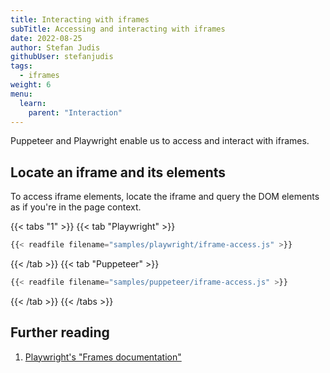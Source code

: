 ```yaml
---
title: Interacting with iframes
subTitle: Accessing and interacting with iframes
date: 2022-08-25
author: Stefan Judis
githubUser: stefanjudis
tags:
  - iframes
weight: 6
menu:
  learn:
    parent: "Interaction"
---
```


Puppeteer and Playwright enable us to access and interact with iframes.

## Locate an iframe and its elements

To access iframe elements, locate the iframe and query the DOM elements as if you're in the page context.

{{< tabs "1" >}}
{{< tab "Playwright" >}}
```js
{{< readfile filename="samples/playwright/iframe-access.js" >}}
```
{{< /tab >}}
{{< tab "Puppeteer" >}}
```js
{{< readfile filename="samples/puppeteer/iframe-access.js" >}}
```
{{< /tab >}}
{{< /tabs >}}

## Further reading

1. [Playwright's "Frames documentation"](https://playwright.dev/docs/frames)
